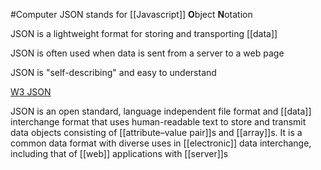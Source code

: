 #Computer 
JSON stands for [[Javascript]] **O**bject **N**otation

JSON is a lightweight format for storing and transporting [[data]]

JSON is often used when data is sent from a server to a web page

JSON is "self-describing" and easy to understand

[W3 JSON](https://www.w3schools.com/whatis/whatis_json.asp)

JSON is an open standard, language independent file format and [[data]] interchange format that uses human-readable text to store and transmit data objects consisting of [[attribute–value pair]]s and [[array]]s. It is a common data format with diverse uses in [[electronic]] data interchange, including that of [[web]] applications with [[server]]s